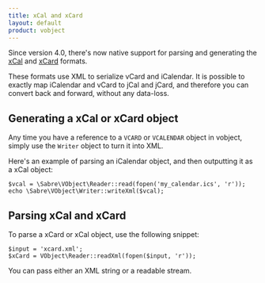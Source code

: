```yaml
---
title: xCal and xCard 
layout: default
product: vobject
---
```


Since version 4.0, there's now native support for parsing and generating the
[xCal][2] and [xCard][1] formats.

These formats use XML to serialize vCard and iCalendar. It is
possible to exactly map iCalendar and vCard to jCal and jCard, and therefore
you can convert back and forward, without any data-loss.


Generating a xCal or xCard object
---------------------------------

Any time you have a reference to a `VCARD` or `VCALENDAR` object in vobject,
simply use the `Writer` object to turn it into XML.

Here's an example of parsing an iCalendar object, and then outputting it as
a xCal object:

    $vcal = \Sabre\VObject\Reader::read(fopen('my_calendar.ics', 'r'));
    echo \Sabre\VObject\Writer::writeXml($vcal);


Parsing xCal and xCard
----------------------

To parse a xCard or xCal object, use the following snippet:

    $input = 'xcard.xml';
    $xCard = VObject\Reader::readXml(fopen($input, 'r'));

You can pass either an XML string or a readable stream.

[1]: https://tools.ietf.org/html/rfc6351 "xCard: vCard XML Representation"
[2]: https://tools.ietf.org/html/rfc6321 "xCal: The XML Format for iCalendar"

